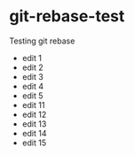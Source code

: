 # git-rebase-test
Testing git rebase

- edit 1 
- edit 2
- edit 3
- edit 4
- edit 5
- edit 11
- edit 12
- edit 13
- edit 14
- edit 15
